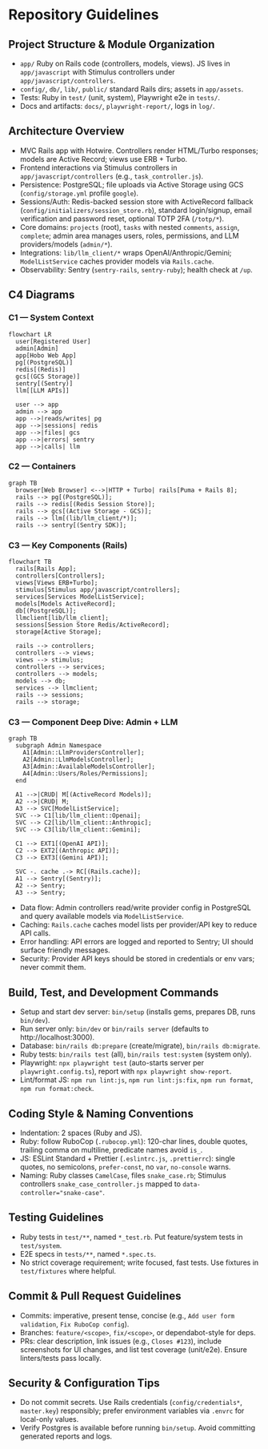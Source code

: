 # Repository Guidelines

## Project Structure & Module Organization
- `app/` Ruby on Rails code (controllers, models, views). JS lives in `app/javascript` with Stimulus controllers under `app/javascript/controllers`.
- `config/`, `db/`, `lib/`, `public/` standard Rails dirs; assets in `app/assets`.
- Tests: Ruby in `test/` (unit, system), Playwright e2e in `tests/`.
- Docs and artifacts: `docs/`, `playwright-report/`, logs in `log/`.

## Architecture Overview
- MVC Rails app with Hotwire. Controllers render HTML/Turbo responses; models are Active Record; views use ERB + Turbo.
- Frontend interactions via Stimulus controllers in `app/javascript/controllers` (e.g., `task_controller.js`).
- Persistence: PostgreSQL; file uploads via Active Storage using GCS (`config/storage.yml` profile `google`).
- Sessions/Auth: Redis-backed session store with ActiveRecord fallback (`config/initializers/session_store.rb`), standard login/signup, email verification and password reset, optional TOTP 2FA (`/totp/*`).
- Core domains: `projects` (root), `tasks` with nested `comments`, `assign`, `complete`; admin area manages users, roles, permissions, and LLM providers/models (`admin/*`).
- Integrations: `lib/llm_client/*` wraps OpenAI/Anthropic/Gemini; `ModelListService` caches provider models via `Rails.cache`.
- Observability: Sentry (`sentry-rails`, `sentry-ruby`); health check at `/up`.

## C4 Diagrams
### C1 — System Context
```mermaid
flowchart LR
  user[Registered User]
  admin[Admin]
  app[Hobo Web App]
  pg[(PostgreSQL)]
  redis[(Redis)]
  gcs[(GCS Storage)]
  sentry[(Sentry)]
  llm[[LLM APIs]]

  user --> app
  admin --> app
  app -->|reads/writes| pg
  app -->|sessions| redis
  app -->|files| gcs
  app -->|errors| sentry
  app -->|calls| llm
```

### C2 — Containers
```mermaid
graph TB
  browser[Web Browser] <-->|HTTP + Turbo| rails[Puma + Rails 8];
  rails --> pg[(PostgreSQL)];
  rails --> redis[(Redis Session Store)];
  rails --> gcs[(Active Storage - GCS)];
  rails --> llm[(lib/llm_client/*)];
  rails --> sentry[(Sentry SDK)];
```

### C3 — Key Components (Rails)
```mermaid
flowchart TB
  rails[Rails App];
  controllers[Controllers];
  views[Views ERB+Turbo];
  stimulus[Stimulus app/javascript/controllers];
  services[Services ModelListService];
  models[Models ActiveRecord];
  db[(PostgreSQL)];
  llmclient[lib/llm_client];
  sessions[Session Store Redis/ActiveRecord];
  storage[Active Storage];

  rails --> controllers;
  controllers --> views;
  views --> stimulus;
  controllers --> services;
  controllers --> models;
  models --> db;
  services --> llmclient;
  rails --> sessions;
  rails --> storage;
```

### C3 — Component Deep Dive: Admin + LLM
```mermaid
graph TB
  subgraph Admin Namespace
    A1[Admin::LlmProvidersController];
    A2[Admin::LlmModelsController];
    A3[Admin::AvailableModelsController];
    A4[Admin::Users/Roles/Permissions];
  end

  A1 -->|CRUD| M[(ActiveRecord Models)];
  A2 -->|CRUD| M;
  A3 --> SVC[ModelListService];
  SVC --> C1[lib/llm_client::Openai];
  SVC --> C2[lib/llm_client::Anthropic];
  SVC --> C3[lib/llm_client::Gemini];

  C1 --> EXT1[(OpenAI API)];
  C2 --> EXT2[(Anthropic API)];
  C3 --> EXT3[(Gemini API)];

  SVC -. cache .-> RC[(Rails.cache)];
  A1 --> Sentry[(Sentry)];
  A2 --> Sentry;
  A3 --> Sentry;
```

- Data flow: Admin controllers read/write provider config in PostgreSQL and query available models via `ModelListService`.
- Caching: `Rails.cache` caches model lists per provider/API key to reduce API calls.
- Error handling: API errors are logged and reported to Sentry; UI should surface friendly messages.
- Security: Provider API keys should be stored in credentials or env vars; never commit them.

## Build, Test, and Development Commands
- Setup and start dev server: `bin/setup` (installs gems, prepares DB, runs `bin/dev`).
- Run server only: `bin/dev` or `bin/rails server` (defaults to http://localhost:3000).
- Database: `bin/rails db:prepare` (create/migrate), `bin/rails db:migrate`.
- Ruby tests: `bin/rails test` (all), `bin/rails test:system` (system only).
- Playwright: `npx playwright test` (auto-starts server per `playwright.config.ts`), report with `npx playwright show-report`.
- Lint/format JS: `npm run lint:js`, `npm run lint:js:fix`, `npm run format`, `npm run format:check`.

## Coding Style & Naming Conventions
- Indentation: 2 spaces (Ruby and JS).
- Ruby: follow RuboCop (`.rubocop.yml`): 120-char lines, double quotes, trailing comma on multiline, predicate names avoid `is_`.
- JS: ESLint Standard + Prettier (`.eslintrc.js`, `.prettierrc`): single quotes, no semicolons, `prefer-const`, no `var`, `no-console` warns.
- Naming: Ruby classes `CamelCase`, files `snake_case.rb`; Stimulus controllers `snake_case_controller.js` mapped to `data-controller="snake-case"`.

## Testing Guidelines
- Ruby tests in `test/**`, named `*_test.rb`. Put feature/system tests in `test/system`.
- E2E specs in `tests/**`, named `*.spec.ts`.
- No strict coverage requirement; write focused, fast tests. Use fixtures in `test/fixtures` where helpful.

## Commit & Pull Request Guidelines
- Commits: imperative, present tense, concise (e.g., `Add user form validation`, `Fix RuboCop config`).
- Branches: `feature/<scope>`, `fix/<scope>`, or dependabot-style for deps.
- PRs: clear description, link issues (e.g., `Closes #123`), include screenshots for UI changes, and list test coverage (unit/e2e). Ensure linters/tests pass locally.

## Security & Configuration Tips
- Do not commit secrets. Use Rails credentials (`config/credentials*`, `master.key`) responsibly; prefer environment variables via `.envrc` for local-only values.
- Verify Postgres is available before running `bin/setup`. Avoid committing generated reports and logs.
